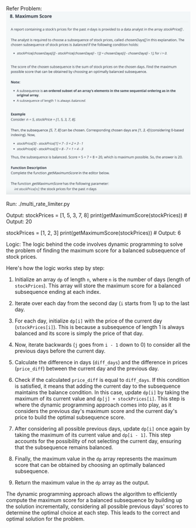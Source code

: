 Refer Problem: 
![Alt text](image.png)

Run: 
./multi_rate_limiter.py

Output:
stockPrices = [1, 5, 3, 7, 8]
print(getMaximumScore(stockPrices))  # Output: 20

stockPrices = [1, 2, 3]
print(getMaximumScore(stockPrices))  # Output: 6

Logic: 
The logic behind the code involves dynamic programming to solve the problem of finding the maximum score for a balanced subsequence of stock prices.

Here's how the logic works step by step:

1. Initialize an array `dp` of length `n`, where `n` is the number of days (length of `stockPrices`). This array will store the maximum score for a balanced subsequence ending at each index.

2. Iterate over each day from the second day (`i` starts from 1) up to the last day.

3. For each day, initialize `dp[i]` with the price of the current day (`stockPrices[i]`). This is because a subsequence of length 1 is always balanced and its score is simply the price of that day.

4. Now, iterate backwards (`j` goes from `i - 1` down to 0) to consider all the previous days before the current day.

5. Calculate the difference in days (`diff_days`) and the difference in prices (`price_diff`) between the current day and the previous day.

6. Check if the calculated `price_diff` is equal to `diff_days`. If this condition is satisfied, it means that adding the current day to the subsequence maintains the balance condition. In this case, update `dp[i]` by taking the maximum of its current value and `dp[j] + stockPrices[i]`. This step is where the dynamic programming approach comes into play, as it considers the previous day's maximum score and the current day's price to build the optimal subsequence score.

7. After considering all possible previous days, update `dp[i]` once again by taking the maximum of its current value and `dp[i - 1]`. This step accounts for the possibility of not selecting the current day, ensuring that the subsequence remains balanced.

8. Finally, the maximum value in the `dp` array represents the maximum score that can be obtained by choosing an optimally balanced subsequence.

9. Return the maximum value in the `dp` array as the output.

The dynamic programming approach allows the algorithm to efficiently compute the maximum score for a balanced subsequence by building up the solution incrementally, considering all possible previous days' scores to determine the optimal choice at each step. This leads to the correct and optimal solution for the problem.